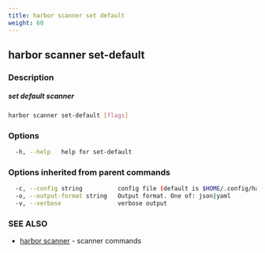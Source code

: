 ```yaml
---
title: harbor scanner set default
weight: 60
---
```

## harbor scanner set-default

### Description

##### set default scanner

```sh
harbor scanner set-default [flags]
```

### Options

```sh
  -h, --help   help for set-default
```

### Options inherited from parent commands

```sh
  -c, --config string          config file (default is $HOME/.config/harbor-cli/config.yaml)
  -o, --output-format string   Output format. One of: json|yaml
  -v, --verbose                verbose output
```

### SEE ALSO

* [harbor scanner](harbor-scanner.md)	 - scanner commands

